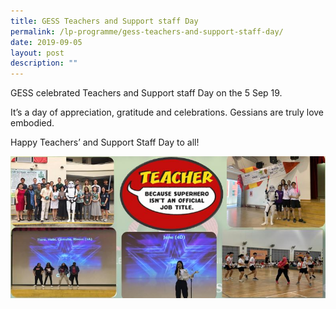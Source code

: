 ```yaml
---
title: GESS Teachers and Support staff Day
permalink: /lp-programme/gess-teachers-and-support-staff-day/
date: 2019-09-05
layout: post
description: ""
---
```

GESS celebrated Teachers and Support staff Day on the 5 Sep 19.

It’s a day of appreciation, gratitude and celebrations. Gessians are truly love embodied.

Happy Teachers’ and Support Staff Day to all!

![GESS Teachers and Support staff Day](/images/GESS-Teacher-and-Support-Staff-Day.jpeg)